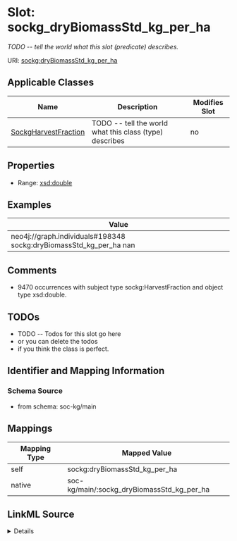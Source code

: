 

# Slot: sockg_dryBiomassStd_kg_per_ha


_TODO -- tell the world what this slot (predicate) describes._





URI: [sockg:dryBiomassStd_kg_per_ha](http://www.semanticweb.org/sockg/ontologies/2024/0/soil-carbon-ontology/dryBiomassStd_kg_per_ha)



<!-- no inheritance hierarchy -->





## Applicable Classes

| Name | Description | Modifies Slot |
| --- | --- | --- |
| [SockgHarvestFraction](../classes/SockgHarvestFraction.md) | TODO -- tell the world what this class (type) describes |  no  |







## Properties

* Range: [xsd:double](http://www.w3.org/2001/XMLSchema#double)






## Examples

| Value |
| --- |
| neo4j://graph.individuals#198348 sockg:dryBiomassStd_kg_per_ha nan |

## Comments

* 9470 occurrences with subject type sockg:HarvestFraction and object type xsd:double.

## TODOs

* TODO -- Todos for this slot go here
* or you can delete the todos
* if you think the class is perfect.

## Identifier and Mapping Information







### Schema Source


* from schema: soc-kg/main




## Mappings

| Mapping Type | Mapped Value |
| ---  | ---  |
| self | sockg:dryBiomassStd_kg_per_ha |
| native | soc-kg/main/:sockg_dryBiomassStd_kg_per_ha |




## LinkML Source

<details>
```yaml
name: sockg_dryBiomassStd_kg_per_ha
description: TODO -- tell the world what this slot (predicate) describes.
todos:
- TODO -- Todos for this slot go here
- or you can delete the todos
- if you think the class is perfect.
comments:
- 9470 occurrences with subject type sockg:HarvestFraction and object type xsd:double.
examples:
- value: neo4j://graph.individuals#198348 sockg:dryBiomassStd_kg_per_ha nan
from_schema: soc-kg/main
rank: 1000
slot_uri: sockg:dryBiomassStd_kg_per_ha
alias: sockg_dryBiomassStd_kg_per_ha
domain_of:
- sockg_HarvestFraction
range: double

```
</details>